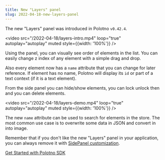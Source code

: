 ```yaml
---
title: New "Layers" panel
slug: 2022-04-18-new-layers-panel
---
```


The new "Layers" panel was introduced in Polotno `v0.42.4`.

<video src="/2022-04-18/layers-intro.mp4" loop="true" autoplay="autoplay" muted style={{width: '100%'}} />

Using the panel, you can visually see order of elements in the list. You can easily change z index of any element with a simple drag and drop.

Also every element now has a `name` attribute that you can change for later reference. If element has no name, Polotno will display its `id` or part of a text context (if it is a text element).

From the side panel you can hide/show elements, you can lock unlock then and you can delete elements.

<video src="/2022-04-18/layers-demo.mp4" loop="true" autoplay="autoplay" muted style={{width: '100%'}} />

The new `name` attribute can be used to search for elements in the store. The most common use case is to overwrite some data in JSON and convert in into image.

Remember that if you don't like the new "Layers" panel in your application, you can always remove it with [SidePanel customization](/docs/side-panel).

<p style={{ textAlign: 'center' }}><a className="button button--primary" href="/docs/overview">Get Started with Polotno SDK</a></p>
